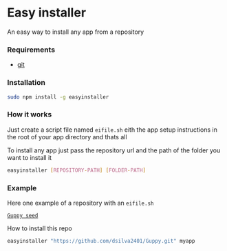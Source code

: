 Easy installer
==============

An easy way to install any app from a repository

### Requirements
- [git](https://git-scm.com/)

### Installation
```bash
sudo npm install -g easyinstaller
```

### How it works
Just create a script file named `eifile.sh` eith the app setup instructions in the root of your app directory and thats all

To install any app just pass the repository url and the path of the folder you want to install it
```bash
easyinstaller [REPOSITORY-PATH] [FOLDER-PATH]
```

### Example

Here one example of a repository with an `eifile.sh`

[`Guppy seed`](https://github.com/dsilva2401/Guppy)

How to install this repo
```bash
easyinstaller "https://github.com/dsilva2401/Guppy.git" myapp
```
